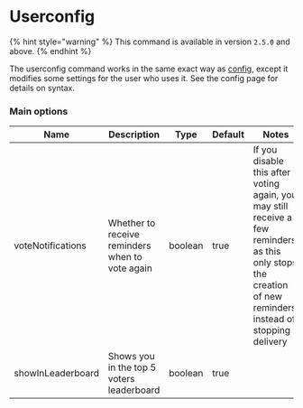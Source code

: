 # Userconfig

{% hint style="warning" %}
This command is available in version `2.5.0` and above.
{% endhint %}

The userconfig command works in the same exact way as [config](../admin-commands/config/), except it modifies some settings for the user who uses it. See the config page for details on syntax.

### Main options

| Name               | Description                                     | Type    | Default | Notes                                                                                                                                                        |
| ------------------ | ----------------------------------------------- | ------- | ------- | ------------------------------------------------------------------------------------------------------------------------------------------------------------ |
|  voteNotifications | Whether to receive reminders when to vote again | boolean | true    | If you disable this after voting again, you may still receive a few reminders, as this only stops the creation of new reminders instead of stopping delivery |
| showInLeaderboard  | Shows you in the top 5 voters leaderboard       | boolean | true    |                                                                                                                                                              |
